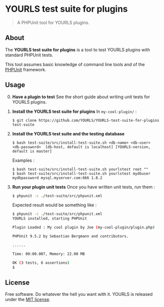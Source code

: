 # YOURLS test suite for plugins

> A PHPUnit tool for YOURLS plugins.


## About

The **YOURLS test suite for plugins** is a tool to test YOURLS plugins with standard PHPUnit tests.

This tool assumes basic knowledge of command line tools and of the [PHPUnit](https://phpunit.de/ "PHPUnit") framework.

## Usage

0. **Have a plugin to test**
    See the short guide about writing unit tests for YOURLS plugins.

1. **Install the YOURLS test suite for plugins**
    In `my-cool-plugin/` :
    ```shell
    $ git clone https://github.com/YOURLS/YOURLS-test-suite-for-plugins test-suite
    ```

2. **Install the YOURLS test suite and the testing database**
    ```shell
    $ bash test-suite/src/install-test-suite.sh <db-name> <db-user> <db-password>  [db-host, default is localhost] [YOURLS-version, default is master]
    ```
    Examples  :
    ```shell
    $ bash test-suite/src/install-test-suite.sh yourlstest root ""
    $ bash test-suite/src/install-test-suite.sh yourlstest mydbuser mydbpassword mysql.myserver.com:666 1.8.2
    ```

3. **Run your plugin unit tests**
    Once you have written unit tests, run them :
    ```sh
    $ phpunit -c ./test-suite/src/phpunit.xml
    ```
    Expected result would be something like :
    ```sh
    $ phpunit -c ./test-suite/src/phpunit.xml
    YOURLS installed, starting PHPUnit

    Plugin Loaded : My cool plugin by Joe (my-cool-plugin/plugin.php)

    PHPUnit 9.5.2 by Sebastian Bergmann and contributors.

    ......                                                              3 / 3 (100%)

    Time: 00:00.007, Memory: 22.00 MB

    OK (3 tests, 6 assertions)
    $
    ```


## License

Free software. Do whatever the hell you want with it.
YOURLS is released under the [MIT license](LICENSE).
